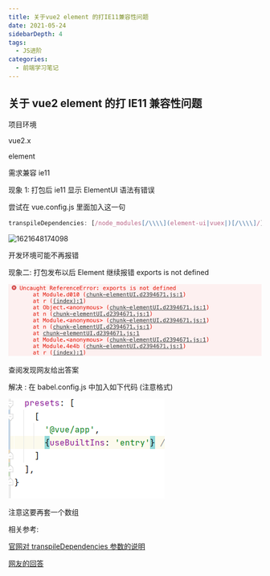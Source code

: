 ```yaml
---
title: 关于vue2 element 的打IE11兼容性问题
date: 2021-05-24
sidebarDepth: 4
tags:
  - JS进阶
categories:
  - 前端学习笔记
---
```


## 关于 vue2 element 的打 IE11 兼容性问题

项目环境

vue2.x

element

需求兼容 ie11

现象 1: 打包后 ie11 显示 ElementUI 语法有错误

尝试在 vue.config.js 里面加入这一句

```js
transpileDependencies: [/node_modules[/\\\\](element-ui|vuex|)[/\\\\]/],
```

![1621648174098](C:\Users\AN\AppData\Roaming\Typora\typora-user-images\1621648174098.png)

开发环境可能不再报错

现象二: 打包发布以后 Element 继续报错 exports is not defined

![1621648310860](https://raw.githubusercontent.com/anchuanyuan/TuChuangForITX/main/image/202105/22/095151-654758.png)

查阅发现网友给出答案

解决 : 在 babel.config.js 中加入如下代码 (注意格式)

![1621648527687](https://raw.githubusercontent.com/anchuanyuan/TuChuangForITX/main/image/202105/22/095529-582681.png)

注意这要再套一个数组

相关参考:

[官网对 transpileDependencies 参数的说明](https://cli.vuejs.org/zh/config/#transpiledependencies)

[网友的回答](https://bbs.csdn.net/topics/393535515)
